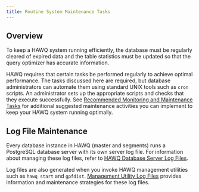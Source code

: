```yaml
---
title: Routine System Maintenance Tasks
---
```


<!--
Licensed to the Apache Software Foundation (ASF) under one
or more contributor license agreements.  See the NOTICE file
distributed with this work for additional information
regarding copyright ownership.  The ASF licenses this file
to you under the Apache License, Version 2.0 (the
"License"); you may not use this file except in compliance
with the License.  You may obtain a copy of the License at

  http://www.apache.org/licenses/LICENSE-2.0

Unless required by applicable law or agreed to in writing,
software distributed under the License is distributed on an
"AS IS" BASIS, WITHOUT WARRANTIES OR CONDITIONS OF ANY
KIND, either express or implied.  See the License for the
specific language governing permissions and limitations
under the License.
-->

## Overview<a id="overview-topic"></a>

To keep a HAWQ system running efficiently, the database must be regularly cleared of expired data and the table statistics must be updated so that the query optimizer has accurate information.

HAWQ requires that certain tasks be performed regularly to achieve optimal performance. The tasks discussed here are required, but database administrators can automate them using standard UNIX tools such as `cron` scripts. An administrator sets up the appropriate scripts and checks that they execute successfully. See [Recommended Monitoring and Maintenance Tasks](RecommendedMonitoringTasks.html) for additional suggested maintenance activities you can implement to keep your HAWQ system running optimally.

## Log File Maintenance <a id="topic10"></a>

Every database instance in HAWQ \(master and segments\) runs a PostgreSQL database server with its own server log file. For information about managing these log files, refer to [HAWQ Database Server Log Files](logfiles.html#topic28).

Log files are also generated when you invoke HAWQ management utilities such as `hawq start` and `gpfdist`. [Management Utility Log Files](logfiles.html#mgmtutil_log) provides information and maintenance strategies for these log files.
